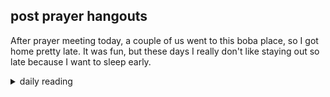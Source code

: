 ## post prayer hangouts

After prayer meeting today, a couple of us went to this boba place, so I got home pretty late. It was fun, but these days I really don't like staying out so late because I want to sleep early.

<details markdown="1">
<summary>daily reading</summary>

| {{ page.date | date: "%B %-d, %Y" }} |
| :-------------: |
| [Gen. 39; Mark 9; Job 5; Rom. 9]({% link _Bible/Bible-year-2.md %}) |
| [WSC 53-56]({% link _wsc/wsc-month-1.md %}) |
| [The Apostles' Creed](https://threeforms.org/the-apostles-creed/) |

</details>